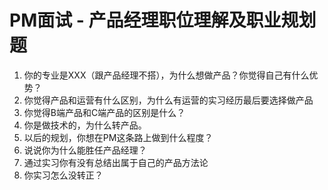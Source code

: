 # PM面试 - 产品经理职位理解及职业规划题

1. 你的专业是XXX（跟产品经理不搭），为什么想做产品？你觉得自己有什么优势？
2. 你觉得产品和运营有什么区别，为什么有运营的实习经历最后要选择做产品
3. 你觉得B端产品和C端产品的区别是什么？
4. 你是做技术的，为什么转产品。
5. 以后的规划，你想在PM这条路上做到什么程度？
6. 说说你为什么能胜任产品经理？
7. 通过实习你有没有总结出属于自己的产品方法论
8. 你实习怎么没转正？
